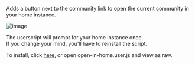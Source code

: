 Adds a button next to the community link to open the current community in your home instance.

![image](https://github.com/Ghoelian/lemmy-open-in-home/assets/33285224/668ac08d-7c19-4777-8c4f-51a20e7671cc)

The userscript will prompt for your home instance once.<br/>
If you change your mind, you'll have to reinstall the script.

To install, click [here](https://github.com/Ghoelian/lemmy-open-in-home/raw/master/open-in-home.user.js), or open open-in-home.user.js and view as raw.
